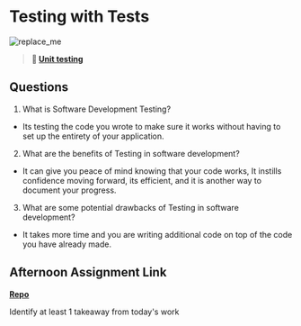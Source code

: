 # Testing with Tests

![replace_me](https://codeworks.blob.core.windows.net/public/assets/img/illustrations/placeholder.svg)

> **📖 [Unit testing](https://codeworksacademy.com/fs-student-guide/resources/wk8-9/03-Unit-Testing)**

## Questions

1. What is Software Development Testing?

- Its testing the code you wrote to make sure it works without having to set up the entirety of your application.

2. What are the benefits of Testing in software development?

- It can give you peace of mind knowing that your code works, It instills confidence moving forward, its efficient, and it is another way to document your progress.

3. What are some potential drawbacks of Testing in software development?

- It takes more time and you are writing additional code on top of the code you have already made.

## Afternoon Assignment Link

**[Repo](https://github.com/Jakeepaulin/<ASSIGNMENT_REPO>)**

Identify at least 1 takeaway from today's work

